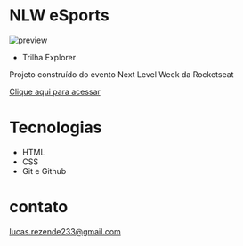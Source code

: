 # NLW eSports

![preview](./.github/preview.png)
 
 - Trilha Explorer

Projeto construído do evento  Next Level Week da Rocketseat

[Clique aqui para acessar](https://lucasrezend.github.io/nlw/)


# Tecnologias

- HTML
- CSS
- Git e Github

# contato
  lucas.rezende233@gmail.com


